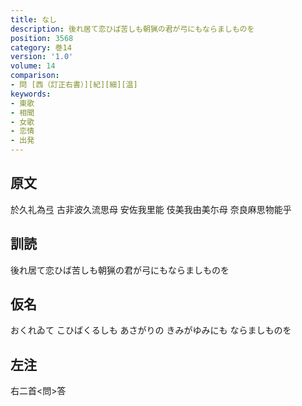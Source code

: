 ```yaml
---
title: なし
description: 後れ居て恋ひば苦しも朝猟の君が弓にもならましものを
position: 3568
category: 巻14
version: '1.0'
volume: 14
comparison:
- 問 [西（訂正右書）][紀][細][温]
keywords:
- 東歌
- 相聞
- 女歌
- 恋情
- 出発
---
```


## 原文

於久礼為弖 古非波久流思母 安佐我里能 伎美我由美尓母 奈良麻思物能乎

## 訓読

後れ居て恋ひば苦しも朝猟の君が弓にもならましものを

## 仮名

おくれゐて こひばくるしも あさがりの きみがゆみにも ならましものを

## 左注

右二首<問>答
